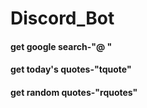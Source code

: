 # Discord_Bot
#### get google search-"@ "
#### get today's quotes-"tquote"
#### get random quotes-"rquotes"
